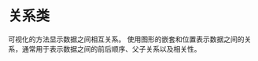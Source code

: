 <!--
index: 6
title: 关联类
showDocsByTag: relation
-->

# 关系类

可视化的方法显示数据之间相互关系。
使用图形的嵌套和位置表示数据之间的关系，通常用于表示数据之间的前后顺序、父子关系以及相关性。
